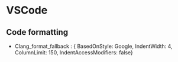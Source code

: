 # VSCode

## Code formatting

- Clang_format_fallback :
  { BasedOnStyle: Google, IndentWidth: 4,  ColumnLimit: 150, IndentAccessModifiers: false}